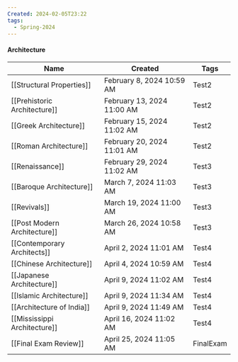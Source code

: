 ```yaml
---
Created: 2024-02-05T23:22
tags:
  - Spring-2024
---
```

#### Architecture

|Name|Created|Tags|
|---|---|---|
|[[Structural Properties]]|February 8, 2024 10:59 AM|Test2|
|[[Prehistoric Architecture]]|February 13, 2024 11:00 AM|Test2|
|[[Greek Architecture]]|February 15, 2024 11:02 AM|Test2|
|[[Roman Architecture]]|February 20, 2024 11:01 AM|Test2|
|[[Renaissance]]|February 29, 2024 11:02 AM|Test3|
|[[Baroque Architecture]]|March 7, 2024 11:03 AM|Test3|
|[[Revivals]]|March 19, 2024 11:00 AM|Test3|
|[[Post Modern Architecture]]|March 26, 2024 10:58 AM|Test3|
|[[Contemporary Architects]]|April 2, 2024 11:01 AM|Test4|
|[[Chinese Architecture]]|April 4, 2024 10:59 AM|Test4|
|[[Japanese Architecture]]|April 9, 2024 11:02 AM|Test4|
|[[Islamic Architecture]]|April 9, 2024 11:34 AM|Test4|
|[[Architecture of India]]|April 9, 2024 11:49 AM|Test4|
|[[Mississippi Architecture]]|April 16, 2024 11:02 AM|Test4|
|[[Final Exam Review]]|April 25, 2024 11:05 AM|FinalExam|